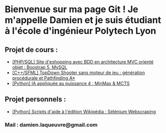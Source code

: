 <h1>Bienvenue sur ma page Git ! Je m'appelle Damien et je suis étudiant à l'école d'ingénieur Polytech Lyon</h1>
<h2>Projet de cours : </h2>
<ul> 
  <li> <a href="https://github.com/Damidas0/-2022-Cours-MVC-site-eshopping">[PHP/SQL] Site d'eshopping avec BDD en architecture MVC orienté objet : Boostrap 5, MySQL </a></li> 
  <li> <a href="https://github.com/Damidas0/-2022-Cours-TopDown-Shooter-sans-moteur-de-jeu-SFML-cpp">[C++/SFML] TopDown Shooter sans moteur de jeu : génération procédurale et Pathfinding A*</a></li>
  <li> <a href="https://github.com/Damidas0/-2022-Cours-MCTS-Minmax-applique-au-puissance-4">[Python] IA appliquée au puissance 4 : MinMax & MCTS</a> </li>
</ul>
<h2>Projet personnels : </h2>
<ul> 
  <li> <a href="https://github.com/Damidas0/-2022-Personnel-scripts-wikipedia">[Python] Scripts d'aide à l'édition Wikipédia : Sélénium Webscraping</a></li>
</ul>


<h3> Mail : damien.laqueuvre@gmail.com <h3>


